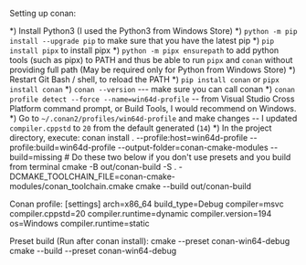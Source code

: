 Setting up conan:

*) Install Python3 (I used the Python3 from Windows Store)
*) `python -m pip install --upgrade pip` to make sure that you have the latest pip
*) `pip install pipx` to install pipx
*) `python -m pipx ensurepath` to add python tools (such as pipx) to PATH and thus be able to run `pipx` and `conan` without providing full path (May be required only for Python from Windows Store)
*) Restart Git Bash / shell, to reload the PATH
*) `pip install conan` or `pipx install conan`
*) `conan --version` --- make sure you can call conan
*) `conan profile detect --force --name=win64d-profile` -- from Visual Studio Cross Platform command prompt, or Build Tools, I would recommend on Windows.
*) Go to `~/.conan2/profiles/win64d-profile` and make changes -- I updated `compiler.cppstd` to `20` from the default generated (`14`)
*) In the project directory, execute:
     conan install . --profile:host=win64d-profile --profile:build=win64d-profile --output-folder=conan-cmake-modules --build=missing
     # Do these two below if you don't use presets and you build from terminal
     cmake -B out/conan-build -S . -DCMAKE_TOOLCHAIN_FILE=conan-cmake-modules/conan_toolchain.cmake
     cmake --build out/conan-build


Conan profile:
[settings]
arch=x86_64
build_type=Debug
compiler=msvc
compiler.cppstd=20
compiler.runtime=dynamic
compiler.version=194
os=Windows
compiler.runtime=static


Preset build (Run after conan install):
cmake --preset conan-win64-debug
cmake --build --preset conan-win64-debug
